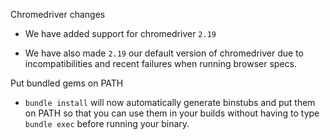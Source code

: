 Chromedriver changes
* We have added support for chromedriver `2.19`

* We have also made `2.19` our default version of chromedriver due to incompatibilities and recent failures when running browser specs.

Put bundled gems on PATH

* `bundle install` will now automatically generate binstubs and put them on PATH so that you can use them in your builds without having to type `bundle exec` before running your binary.

